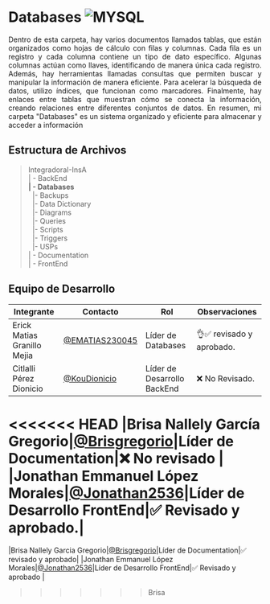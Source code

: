# Databases  ![MYSQL](https://img.shields.io/badge/MySQL-005C84?style=for-the-badge&logo=mysql&logoColor=white)


<p align="justify">
 Dentro de esta carpeta, hay varios documentos llamados tablas, que están organizados como hojas de cálculo con filas y columnas. Cada fila es un registro y cada columna contiene un tipo de dato específico. Algunas columnas actúan como llaves, identificando de manera única cada registro. Además, hay herramientas llamadas consultas que permiten buscar y manipular la información de manera eficiente. Para acelerar la búsqueda de datos, utilizo índices, que funcionan como marcadores. Finalmente, hay enlaces entre tablas que muestran cómo se conecta la información, creando relaciones entre diferentes conjuntos de datos. En resumen, mi carpeta "Databases" es un sistema organizado y eficiente para almacenar y acceder a información </p>

## Estructura de Archivos

>IntegradoraI-InsA<br>
>| - BackEnd <br>
>**| - Databases**<br>
>&nbsp;&nbsp;|- Backups<br>
>&nbsp;&nbsp;|- Data Dictionary<br>
>&nbsp;&nbsp;|- Diagrams<br>
>&nbsp;&nbsp;|- Queries<br>
>&nbsp;&nbsp;|- Scripts<br>
>&nbsp;&nbsp;|- Triggers<br>
>&nbsp;&nbsp;|- USPs<br>
>| - Documentation<br>
>| - FrontEnd


## Equipo de Desarrollo

|Integrante|Contacto|Rol|Observaciones|
|------------|--------|---|---|
|Erick Matias Granillo Mejia|[@EMATIAS230045](https://github.com/EMATIAS230045)|Líder de Databases|👌✅ revisado y aprobado.|
|Citlalli Pérez Dionicio|[@KouDionicio](https://github.com/KouDionicio)|Líder de Desarrollo BackEnd|❌ No Revisado.|
<<<<<<< HEAD
|Brisa Nallely García Gregorio|[@Brisgregorio](https://github.com/Brisgregorio)|Líder de Documentation|❌ No revisado |
|Jonathan Emmanuel López Morales|[@Jonathan2536](https://github.com/Jonathan2536)|Líder de Desarrollo FrontEnd|✅ Revisado y aprobado.|
=======
|Brisa Nallely Garcia Gregorio|[@Brisgregorio](https://github.com/Brisgregorio)|Líder de Documentation|✅ revisado y aprobado|
|Jonathan Emmanuel López Morales|[@Jonathan2536](https://github.com/Jonathan2536)|Líder de Desarrollo FrontEnd|✅ Revisado y aprobado |
>>>>>>> Brisa
